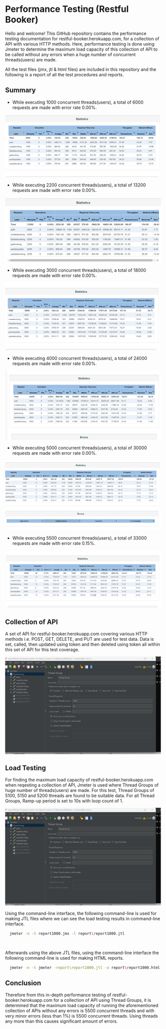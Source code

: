 
# Performance Testing (Restful Booker)

Hello and welcome! This GitHub repository contains the performance testing documentation for restful-booker.herokuapp.com, for a collection of API with various HTTP methods. Here, performance testing is done using Jmeter to determine the maximum load capacity of this collection of API to be called without any errors when a huge number of concurrent threads(users) are made. 

All the test files (jmx, jtl & html files) are included in this repository and the following is a report of all the test procedures and reports.
## Summary

- While executing 1000 concurrent threads(users), a total of 6000 requests are made with error rate 0.00%.

![](https://github.com/SultanaMargia/Performance_Testing/blob/main/Picture/t1000.png)

- While executing 2200 concurrent threads(users), a total of 13200 requests are made with error rate 0.00%.

![](https://github.com/SultanaMargia/Performance_Testing/blob/main/Picture/t2200.png)

- While executing 3000 concurrent threads(users), a total of 18000 requests are made with error rate 0.00%.

![](https://github.com/SultanaMargia/Performance_Testing/blob/main/Picture/t3000.png)

- While executing 4000 concurrent threads(users), a total of 24000 requests are made with error rate 0.00%.

![](https://github.com/SultanaMargia/Performance_Testing/blob/main/Picture/t4000.png)

- While executing 5000 concurrent threads(users), a total of 30000 requests are made with error rate 0.00%.

![](https://github.com/SultanaMargia/Performance_Testing/blob/main/Picture/t5000.png)

- While executing 5500 concurrent threads(users), a total of 33000 requests are made with error rate 0.15%.

![](https://github.com/SultanaMargia/Performance_Testing/blob/main/Picture/t5500.png)
## Collection of API

A set of API for restful-booker.herokuapp.com covering various HTTP methods i.e. POST, GET, DELETE, and PUT are used for test data. Data is set, called, then updated using token and then deleted using token all within this set of API for this test coverage.

![](https://github.com/SultanaMargia/Performance_Testing/blob/main/Picture/thread5000.png)

## Load Testing

For finding the maximum load capacity of restful-booker.herokuapp.com when reqesting a collection of API, Jmeter is used where Thread Groups of huge number of threads(users) are made. For this test, Thread Groups of 5100, 5150 and 5200 threads are found to be suitable data. For all Thread Groups, Ramp-up period is set to 10s with loop count of 1.

![](https://github.com/SultanaMargia/Performance_Testing/blob/main/Picture/thread5000.png)

Using the command-line interface, the following command-line is used for making JTL files where we can see the load testing results in command-line interface.

```bash
  jmeter -n -t report1000.jmx -l report\report1000.jtl
```

![]()

Afterwards using the above JTL files, using the command-line interface the following command-line is used for making HTML reports.

```bash
  jmeter -n -t jmeter -report\report1000.jtl -o report\report1000.html
```

## Conclusion

Therefore from this in-depth performance testing of restful-booker.herokuapp.com for a collection of API using  Thread Groups, it is determined that the maximum load capacity of running the aforementioned collection of APIs without any errors is 5500 concurrent threads and with very minor errors (less than 1%) is 5500 concurrent threads. Using threads any more than this causes significant amount of errors.


